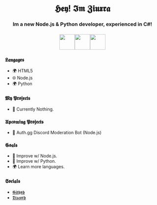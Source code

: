 <h1 align="center">𝕳𝖊𝖞! 𝕴𝖒 𝖅𝖎𝖚𝖝𝖗𝖆</h1>
<h3 align="center">Im a new Node.js & Python developer, experienced in C#!<h3>
<p align="center"><img src="https://i.imgur.com/4ePnQ9L.png" height="50px"><img src="https://i.imgur.com/yKGLYNb.png" height="50px"><img src="https://i.imgur.com/dsDW8jm.png" height="50px"></p>

### 𝕷𝖆𝖓𝖌𝖆𝖌𝖊𝖘
- 🌍 HTML5
- 🌐 Node.js
- 🌍 Python

### 𝕸𝖞 𝕻𝖗𝖔𝖏𝖊𝖈𝖙𝖘
- 🔰 Currently Nothing.

### 𝖀𝖕𝖈𝖔𝖒𝖎𝖓𝖌 𝕻𝖗𝖔𝖏𝖊𝖈𝖙𝖘
- 🚧 Auth.gg Discord Moderation Bot (Node.js)

### 𝕲𝖔𝖆𝖑𝖘
- 📜 Improve w/ Node.js.
- 🐍 Improve w/ Python.
- 🌍 Learn more languages.

### 𝕾𝖔𝖈𝖎𝖆𝖑𝖘
- [𝕲𝖎𝖙𝖍𝖚𝖇](https://github.com/ziuxra)
- [𝕯𝖎𝖘𝖈𝖔𝖗𝖉](https://discordapp.com/users/345260786555289604)
